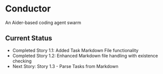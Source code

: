 # Conductor

An Aider-based coding agent swarm

## Current Status

- Completed Story 1.1: Added Task Markdown File functionality
- Completed Story 1.2: Enhanced Markdown file handling with existence checking
- Next Story: Story 1.3 - Parse Tasks from Markdown
